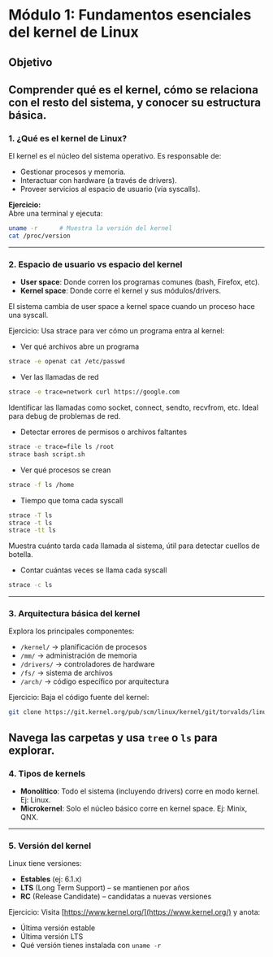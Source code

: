 # Módulo 1: Fundamentos esenciales del kernel de Linux

## Objetivo
Comprender qué es el kernel, cómo se relaciona con el resto del sistema, y conocer su estructura básica.
---
### 1. ¿Qué es el kernel de Linux?
El kernel es el núcleo del sistema operativo. Es responsable de:
- Gestionar procesos y memoria.
- Interactuar con hardware (a través de drivers).
- Proveer servicios al espacio de usuario (vía syscalls).

**Ejercicio:**  
Abre una terminal y ejecuta:
```bash
uname -r      # Muestra la versión del kernel
cat /proc/version
```
---
### 2. Espacio de usuario vs espacio del kernel
- **User space**: Donde corren los programas comunes (bash, Firefox, etc).
- **Kernel space**: Donde corre el kernel y sus módulos/drivers.

El sistema cambia de user space a kernel space cuando un proceso hace una syscall.

Ejercicio:
Usa strace para ver cómo un programa entra al kernel:

- Ver qué archivos abre un programa
```bash
strace -e openat cat /etc/passwd
```

- Ver las llamadas de red
```bash
strace -e trace=network curl https://google.com
```
Identificar las llamadas como socket, connect, sendto, recvfrom, etc. Ideal para debug de problemas de red.

- Detectar errores de permisos o archivos faltantes
```bash
strace -e trace=file ls /root
strace bash script.sh
```

- Ver qué procesos se crean
```bash
strace -f ls /home
```

- Tiempo que toma cada syscall
```bash
strace -T ls
strace -t ls
strace -tt ls
```
Muestra cuánto tarda cada llamada al sistema, útil para detectar cuellos de botella.

- Contar cuántas veces se llama cada syscall
```bash
strace -c ls
```
---
### 3. Arquitectura básica del kernel

Explora los principales componentes:

- `/kernel/` → planificación de procesos
- `/mm/` → administración de memoria
- `/drivers/` → controladores de hardware
- `/fs/` → sistema de archivos
- `/arch/` → código específico por arquitectura

Ejercicio:
Baja el código fuente del kernel:

```bash
git clone https://git.kernel.org/pub/scm/linux/kernel/git/torvalds/linux.git/
```

Navega las carpetas y usa `tree` o `ls` para explorar.
---
### 4. Tipos de kernels
- **Monolítico**: Todo el sistema (incluyendo drivers) corre en modo kernel. Ej: Linux.
- **Microkernel**: Solo el núcleo básico corre en kernel space. Ej: Minix, QNX.
---
### 5. Versión del kernel

Linux tiene versiones:

- **Estables** (ej: 6.1.x)
- **LTS** (Long Term Support) – se mantienen por años
- **RC** (Release Candidate) – candidatas a nuevas versiones

Ejercicio:
Visita [https://www.kernel.org/](https://www.kernel.org/) y anota:

- Última versión estable
- Última versión LTS
- Qué versión tienes instalada con `uname -r`